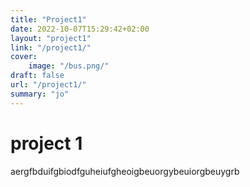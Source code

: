 ```yaml
---
title: "Project1"
date: 2022-10-07T15:29:42+02:00
layout: "project1"
link: "/project1/"
cover:
    image: "/bus.png/"
draft: false
url: "/project1/"
summary: "jo"
---
```


# project 1

aergfbduifgbiodfguheiufgheoigbeuorgybeuiorgbeuygrb
